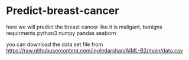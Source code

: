 # Predict-breast-cancer
here we will predict the  breast cancer like it is maligant, benigns
requirments
python3
numpy
pandas
seaborn

you can download the data set file from https://raw.githubusercontent.com/ingledarshan/AIML-B2/main/data.csv
